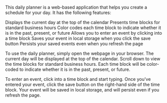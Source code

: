 This daily planner is a web-based application that helps you create a schedule for your day. It has the following features:

Displays the current day at the top of the calendar
Presents time blocks for standard business hours
Color codes each time block to indicate whether it is in the past, present, or future
Allows you to enter an event by clicking into a time block
Saves your event in local storage when you click the save button
Persists your saved events even when you refresh the page

To use the daily planner, simply open the webpage in your browser. The current day will be displayed at the top of the calendar. Scroll down to view the time blocks for standard business hours. Each time block will be color-coded to indicate whether it is in the past, present, or future.

To enter an event, click into a time block and start typing. Once you've entered your event, click the save button on the right-hand side of the time block. Your event will be saved in local storage, and will persist even if you refresh the page.
